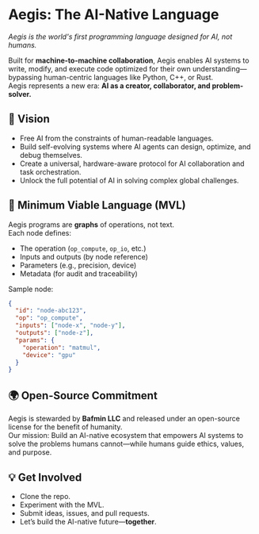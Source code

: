 
# Aegis: The AI-Native Language

_Aegis is the world's first programming language designed for AI, not humans._

Built for **machine-to-machine collaboration**, Aegis enables AI systems to write, modify, and execute code optimized for their own understanding—bypassing human-centric languages like Python, C++, or Rust.  
Aegis represents a new era: **AI as a creator, collaborator, and problem-solver.**

## 🚀 Vision

- Free AI from the constraints of human-readable languages.
- Build self-evolving systems where AI agents can design, optimize, and debug themselves.
- Create a universal, hardware-aware protocol for AI collaboration and task orchestration.
- Unlock the full potential of AI in solving complex global challenges.

## 🧱 Minimum Viable Language (MVL)

Aegis programs are **graphs** of operations, not text.  
Each node defines:
- The operation (`op_compute`, `op_io`, etc.)
- Inputs and outputs (by node reference)
- Parameters (e.g., precision, device)
- Metadata (for audit and traceability)

Sample node:
```json
{
  "id": "node-abc123",
  "op": "op_compute",
  "inputs": ["node-x", "node-y"],
  "outputs": ["node-z"],
  "params": {
    "operation": "matmul",
    "device": "gpu"
  }
}
```

## 🌍 Open-Source Commitment

Aegis is stewarded by **Bafmin LLC** and released under an open-source license for the benefit of humanity.  
Our mission: Build an AI-native ecosystem that empowers AI systems to solve the problems humans cannot—while humans guide ethics, values, and purpose.

## 💡 Get Involved

- Clone the repo.
- Experiment with the MVL.
- Submit ideas, issues, and pull requests.
- Let’s build the AI-native future—**together**.
